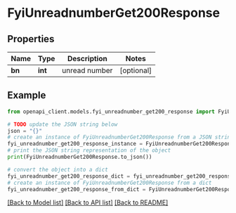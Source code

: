 # FyiUnreadnumberGet200Response


## Properties

Name | Type | Description | Notes
------------ | ------------- | ------------- | -------------
**bn** | **int** | unread number | [optional] 

## Example

```python
from openapi_client.models.fyi_unreadnumber_get200_response import FyiUnreadnumberGet200Response

# TODO update the JSON string below
json = "{}"
# create an instance of FyiUnreadnumberGet200Response from a JSON string
fyi_unreadnumber_get200_response_instance = FyiUnreadnumberGet200Response.from_json(json)
# print the JSON string representation of the object
print(FyiUnreadnumberGet200Response.to_json())

# convert the object into a dict
fyi_unreadnumber_get200_response_dict = fyi_unreadnumber_get200_response_instance.to_dict()
# create an instance of FyiUnreadnumberGet200Response from a dict
fyi_unreadnumber_get200_response_from_dict = FyiUnreadnumberGet200Response.from_dict(fyi_unreadnumber_get200_response_dict)
```
[[Back to Model list]](../README.md#documentation-for-models) [[Back to API list]](../README.md#documentation-for-api-endpoints) [[Back to README]](../README.md)


